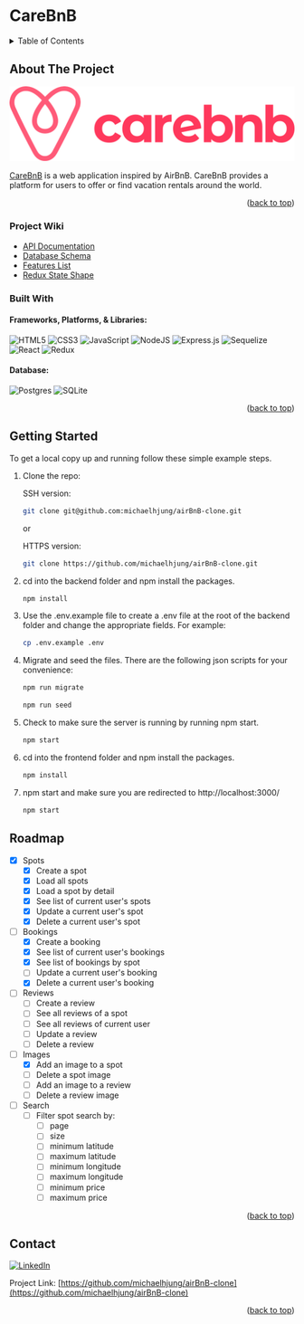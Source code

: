 # CareBnB
<!-- TABLE OF CONTENTS -->
<details>
  <summary>Table of Contents</summary>
  <ol>
    <li>
      <a href="#about-the-project">About The Project</a>
      <ul>
        <li><a href="#project-wiki">Project Wiki</a></li>
        <li><a href="#built-with">Built With</a></li>
      </ul>
    </li>
    <li>
      <a href="#getting-started">Getting Started</a>
    </li>
    <li><a href="#roadmap">Roadmap</a></li>
    <li><a href="#contact">Contact</a></li>
  </ol>
</details>

<!-- ABOUT THE PROJECT -->
## About The Project
![carebnb-logo]

[carebnb-logo]: ./frontend/src/logo/carebnb-logo-v5.png

[CareBnB](https://carebnb-2022.herokuapp.com/) is a web application inspired by AirBnB. CareBnB provides a platform for
users to offer or find vacation rentals around the world.

<p align="right">(<a href="#readme-top">back to top</a>)</p>

### Project Wiki
* [API Documentation](https://github.com/michaelhjung/airBnB-clone/wiki/API-Documentation)
* [Database Schema](https://github.com/michaelhjung/airBnB-clone/wiki/Database-Schema)
* [Features List](https://github.com/michaelhjung/airBnB-clone/wiki/Features-List)
* [Redux State Shape](https://github.com/michaelhjung/airBnB-clone/wiki/Redux-Store-Shape)


### Built With
#### Frameworks, Platforms, & Libraries:
![HTML5](https://img.shields.io/badge/html5-%23E34F26.svg?style=for-the-badge&logo=html5&logoColor=white)
![CSS3](https://img.shields.io/badge/css3-%231572B6.svg?style=for-the-badge&logo=css3&logoColor=white)
![JavaScript](https://img.shields.io/badge/javascript-%23323330.svg?style=for-the-badge&logo=javascript&logoColor=%23F7DF1E)
![NodeJS](https://img.shields.io/badge/node.js-6DA55F?style=for-the-badge&logo=node.js&logoColor=white)
![Express.js](https://img.shields.io/badge/express.js-%23404d59.svg?style=for-the-badge&logo=express&logoColor=%2361DAFB)
![Sequelize](https://img.shields.io/badge/Sequelize-52B0E7?style=for-the-badge&logo=Sequelize&logoColor=white)
![React](https://img.shields.io/badge/react-%2320232a.svg?style=for-the-badge&logo=react&logoColor=%2361DAFB)
![Redux](https://img.shields.io/badge/redux-%23593d88.svg?style=for-the-badge&logo=redux&logoColor=white)

#### Database:
![Postgres](https://img.shields.io/badge/postgres-%23316192.svg?style=for-the-badge&logo=postgresql&logoColor=white)
![SQLite](https://img.shields.io/badge/sqlite-%2307405e.svg?style=for-the-badge&logo=sqlite&logoColor=white)

<p align="right">(<a href="#readme-top">back to top</a>)</p>


<!-- GETTING STARTED -->
## Getting Started

To get a local copy up and running follow these simple example steps.

1. Clone the repo:

    SSH version:
    ```sh
    git clone git@github.com:michaelhjung/airBnB-clone.git
    ```
    or

    HTTPS version:
    ```sh
    git clone https://github.com/michaelhjung/airBnB-clone.git
    ```

2. cd into the backend folder and npm install the packages.
    ```sh
    npm install
    ```
3. Use the .env.example file to create a .env file at the root of the backend folder and change the appropriate fields. For example:
    ```sh
    cp .env.example .env
    ```
4. Migrate and seed the files. There are the following json scripts for your convenience:
    ```sh
    npm run migrate
    ```
    ```sh
    npm run seed
    ```
5. Check to make sure the server is running by running npm start.
    ```sh
    npm start
    ```
6. cd into the frontend folder and npm install the packages.
    ```sh
    npm install
    ```
7. npm start and make sure you are redirected to http://localhost:3000/
    ```sh
    npm start
    ```

<!-- ROADMAP -->
## Roadmap

- [x] Spots
    - [x] Create a spot
    - [x] Load all spots
    - [x] Load a spot by detail
    - [x] See list of current user's spots
    - [x] Update a current user's spot
    - [x] Delete a current user's spot
- [ ] Bookings
    - [x] Create a booking
    - [x] See list of current user's bookings
    - [x] See list of bookings by spot
    - [ ] Update a current user's booking
    - [x] Delete a current user's booking
- [ ] Reviews
    - [ ] Create a review
    - [ ] See all reviews of a spot
    - [ ] See all reviews of current user
    - [ ] Update a review
    - [ ] Delete a review
- [ ] Images
    - [x] Add an image to a spot
    - [ ] Delete a spot image
    - [ ] Add an image to a review
    - [ ] Delete a review image
- [ ] Search
    - [ ] Filter spot search by:
        - [ ] page
        - [ ] size
        - [ ] minimum latitude
        - [ ] maximum latitude
        - [ ] minimum longitude
        - [ ] maximum longitude
        - [ ] minimum price
        - [ ] maximum price

<p align="right">(<a href="#readme-top">back to top</a>)</p>


<!-- CONTACT -->
## Contact
[![LinkedIn][linkedin-shield]][linkedin-url]

Project Link: [https://github.com/michaelhjung/airBnB-clone](https://github.com/michaelhjung/airBnB-clone)

<p align="right">(<a href="#readme-top">back to top</a>)</p>



<!-- MARKDOWN LINKS & IMAGES -->
[linkedin-shield]: https://img.shields.io/badge/-LinkedIn-black.svg?style=for-the-badge&logo=linkedin&colorB=555
[linkedin-url]: https://linkedin.com/in/michael-h-jung/
[product-screenshot]: images/screenshot.png
[React.js]: https://img.shields.io/badge/React-20232A?style=for-the-badge&logo=react&logoColor=61DAFB
[React-url]: https://reactjs.org/
